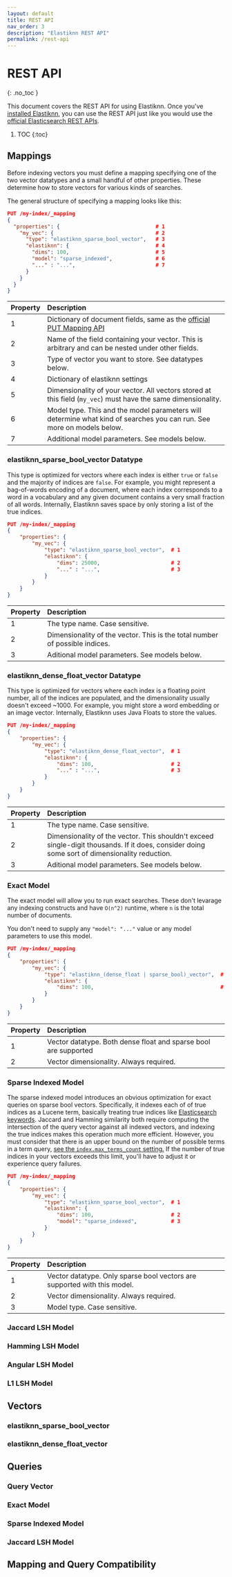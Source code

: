 ```yaml
---
layout: default
title: REST API
nav_order: 3
description: "Elastiknn REST API"
permalink: /rest-api
---
```


# REST API
{: .no_toc }

This document covers the REST API for using Elastiknn.
Once you've [installed Elastiknn](/installation/), you can use the REST API just like you would use the [official Elasticsearch REST APIs](https://www.elastic.co/guide/en/elasticsearch/reference/current/rest-apis.html).

1. TOC
{:toc}

## Mappings

Before indexing vectors you must define a mapping specifying one of the two vector datatypes and a small handful of other properties. These determine how to store vectors for various kinds of searches.

The general structure of specifying a mapping looks like this:

```json
PUT /my-index/_mapping
{
  "properties": {                               # 1
    "my_vec": {                                 # 2 
      "type": "elastiknn_sparse_bool_vector",   # 3
      "elastiknn": {                            # 4
        "dims": 100,                            # 5
        "model": "sparse_indexed",              # 6
        "..." : "...",                          # 7
      }
    }
  }
}
```

|Property|Description|
|:--|:--|
|1|Dictionary of document fields, same as the [official PUT Mapping API](https://www.elastic.co/guide/en/elasticsearch/reference/current/indices-put-mapping.html)|
|2|Name of the field containing your vector. This is arbitrary and can be nested under other fields.|
|3|Type of vector you want to store. See datatypes below.|
|4|Dictionary of elastiknn settings|
|5|Dimensionality of your vector. All vectors stored at this field (`my_vec`) must have the same dimensionality.|
|6|Model type. This and the model parameters will determine what kind of searches you can run. See more on models below.|
|7|Additional model parameters. See models below.|

### elastiknn_sparse_bool_vector Datatype

This type is optimized for vectors where each index is either `true` or `false` and the majority of indices are `false`. For example, you might represent a bag-of-words encoding of a document, where each index corresponds to a word in a vocabulary and any given document contains a very small fraction of all words. Internally, Elastiknn saves space by only storing a list of the true indices.

```json
PUT /my-index/_mapping
{
    "properties": {
        "my_vec": {
            "type": "elastiknn_sparse_bool_vector",  # 1
            "elastiknn": {
                "dims": 25000,                       # 2
                "..." : "...",                       # 3
            }
        }
    }
}
```

|Property|Description|
|:--|:--|
|1|The type name. Case sensitive.|
|2|Dimensionality of the vector. This is the total number of possible indices.|
|3|Aditional model parameters. See models below.|

### elastiknn_dense_float_vector Datatype

This type is optimized for vectors where each index is a floating point number, all of the indices are populated, and the dimensionality usually doesn't exceed ~1000. For example, you might store a word embedding or an image vector. Internally, Elastiknn uses Java Floats to store the values.

```json
PUT /my-index/_mapping
{
    "properties": {
        "my_vec": {
            "type": "elastiknn_dense_float_vector",  # 1
            "elastiknn": {
                "dims": 100,                         # 2
                "..." : "...",                       # 3
            }
        }
    }
}
```

|Property|Description|
|:--|:--|
|1|The type name. Case sensitive.|
|2|Dimensionality of the vector. This shouldn't exceed single-digit thousands. If it does, consider doing some sort of dimensionality reduction.|
|3|Aditional model parameters. See models below.|

### Exact Model

The exact model will allow you to run exact searches. These don't levarage any indexing constructs and have `O(n^2)` runtime, where `n` is the total number of documents.

You don't need to supply any `"model": "..."` value or any model parameters to use this model.

```json
PUT /my-index/_mapping
{
    "properties": {
        "my_vec": {
            "type": "elastiknn_(dense_float | sparse_bool)_vector",  # 1
            "elastiknn": {
                "dims": 100,                                         # 2
            }
        }
    }
}
```

|Property|Description|
|:--|:--|
|1|Vector datatype. Both dense float and sparse bool are supported|
|2|Vector dimensionality. Always required.|

### Sparse Indexed Model

The sparse indexed model introduces an obvious optimization for exact queries on sparse bool vectors. Specifically, it indexes each of of true indices as a Lucene term, basically treating true indices like [Elasticsearch keywords](https://www.elastic.co/guide/en/elasticsearch/reference/current/keyword.html). Jaccard and Hamming similarity both require computing the intersection of the query vector against all indexed vectors, and indexing the true indices makes this operation much more efficient. However, you must consider that there is an upper bound on the number of possible terms in a term query, [see the `index.max_terms_count` setting.](https://www.elastic.co/guide/en/elasticsearch/reference/current/index-modules.html#index-max-terms-count) If the number of true indices in your vectors exceeds this limit, you'll have to adjust it or experience query failures.

```json
PUT /my-index/_mapping
{
    "properties": {
        "my_vec": {
            "type": "elastiknn_sparse_bool_vector",  # 1
            "elastiknn": {
                "dims": 100,                         # 2
                "model": "sparse_indexed",           # 3
            }
        }
    }
}
```

|Property|Description|
|:--|:--|
|1|Vector datatype. Only sparse bool vectors are supported with this model.|
|2|Vector dimensionality. Always required.|
|3|Model type. Case sensitive.|

### Jaccard LSH Model

### Hamming LSH Model

### Angular LSH Model

### L1 LSH Model

## Vectors

### elastiknn_sparse_bool_vector

### elastiknn_dense_float_vector

## Queries

### Query Vector

### Exact Model

### Sparse Indexed Model

### Jaccard LSH Model

## Mapping and Query Compatibility
